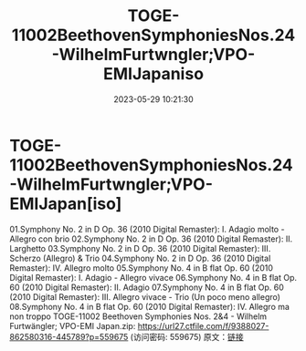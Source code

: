 ﻿---
title: TOGE-11002BeethovenSymphoniesNos.24-WilhelmFurtwngler;VPO-EMIJapaniso
date: 2023-05-29 10:21:30
categories: 古典音乐、新世纪、纯音雅乐
tags: 纯音雅乐
---
# TOGE-11002BeethovenSymphoniesNos.24-WilhelmFurtwngler;VPO-EMIJapan[iso]

01.Symphony No. 2 in D Op. 36 (2010
Digital Remaster): I. Adagio molto - Allegro con brio
02.Symphony No. 2 in D Op. 36 (2010 Digital Remaster): II.
Larghetto
03.Symphony No. 2 in D Op. 36 (2010 Digital Remaster): III.
Scherzo (Allegro) & Trio
04.Symphony No. 2 in D Op. 36 (2010 Digital Remaster): IV.
Allegro molto
05.Symphony No. 4 in B flat Op. 60 (2010 Digital Remaster): I.
Adagio - Allegro vivace
06.Symphony No. 4 in B flat Op. 60 (2010 Digital Remaster): II.
Adagio
07.Symphony No. 4 in B flat Op. 60 (2010 Digital Remaster): III.
Allegro vivace - Trio (Un poco meno allegro)
08.Symphony No. 4 in B flat Op. 60 (2010 Digital Remaster): IV.
Allegro ma non troppo
TOGE-11002 Beethoven Symphonies Nos. 2&4 - Wilhelm
Furtwängler; VPO-EMI Japan.zip: https://url27.ctfile.com/f/9388027-862580316-445789?p=559675
(访问密码: 559675)
原文：[链接](https://blog.sina.com.cn/s/blog_1647c7e760103123e.html)